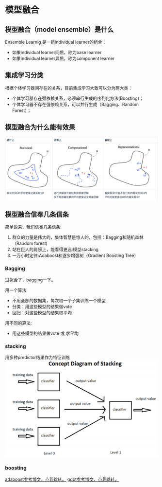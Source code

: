 # 模型融合
## 模型融合（model ensemble）是什么
Ensemble Learnig 是一组individual learner的组合：
* 如果individual learner同质，称为base learner
* 如果individual learner异质，称为component learner
## 集成学习分类
根据个体学习器间存在的关系，目前集成学习大致可以分为两大类：
* 个体学习器存在强依赖关系，必须串行生成的序列化方法(Boosting)；
* 个体学习器不存在强依赖关系，可以并行生成（Bagging、Random Forest）；
## 模型融合为什么能有效果
![](https://github.com/bobkentt/Learning-machine-from-scratch-pic/blob/master/alg_base/pic/20170719-003836.png)
## 模型融合信奉几条信条
简单说来，我们信奉几条信条:
1. 群众的力量是伟大的，集体智慧是惊人的，包括：Bagging和随机森林（Random forest)
2. 站在巨人的肩膀上，能看得更远:模型stacking
3. 一万小时定律:Adaboost和逐步增强树（Gradient Boosting Tree）
### Bagging
过拟合了，bagging一下。

用一个算法:
* 不用全部的数据集，每次取一个子集训练一个模型
* 分类：用这些模型的结果做vote
* 回归：对这些模型的结果取平均

用不同的算法:
* 用这些模型的结果做vote 或 求平均
### stacking
用多种predictor结果作为特征训练
![](https://github.com/bobkentt/Learning-machine-from-scratch-pic/blob/master/alg_base/pic/20170719-004725.png)
### boosting
[adaboost参考博文，点我跳转。](http://blog.csdn.net/google19890102/article/details/46376603)
[gdbt参考博文，点我跳转。](https://www.cnblogs.com/ModifyRong/p/7744987.html)
